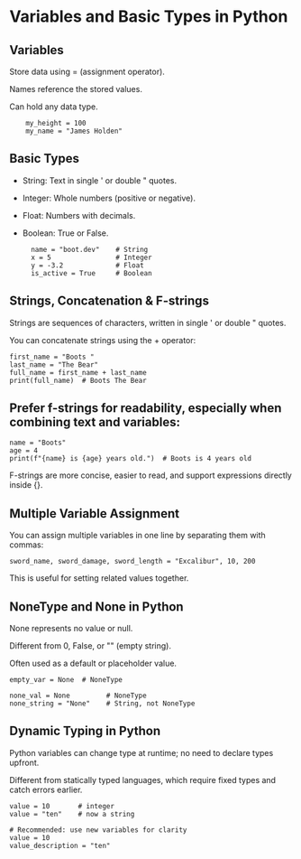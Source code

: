 # Variables and Basic Types in Python

## Variables
Store data using = (assignment operator).

Names reference the stored values.

Can hold any data type.


        my_height = 100
        my_name = "James Holden"

## Basic Types

- String: Text in single ' or double " quotes.
- Integer: Whole numbers (positive or negative).
- Float: Numbers with decimals.
- Boolean: True or False.

        name = "boot.dev"    # String
        x = 5                # Integer
        y = -3.2             # Float
        is_active = True     # Boolean
  
## Strings, Concatenation & F-strings

Strings are sequences of characters, written in single ' or double " quotes.

You can concatenate strings using the + operator:

    first_name = "Boots "
    last_name = "The Bear"
    full_name = first_name + last_name
    print(full_name)  # Boots The Bear
 
 ## Prefer f-strings for readability, especially when combining text and variables:

    name = "Boots"
    age = 4
    print(f"{name} is {age} years old.")  # Boots is 4 years old

F-strings are more concise, easier to read, and support expressions directly inside {}.

## Multiple Variable Assignment

You can assign multiple variables in one line by separating them with commas:

    sword_name, sword_damage, sword_length = "Excalibur", 10, 200

This is useful for setting related values together.

## NoneType and None in Python

None represents no value or null.

Different from 0, False, or "" (empty string).

Often used as a default or placeholder value.

    empty_var = None  # NoneType

    none_val = None         # NoneType
    none_string = "None"    # String, not NoneType

## Dynamic Typing in Python

Python variables can change type at runtime; no need to declare types upfront.

Different from statically typed languages, which require fixed types and catch errors earlier.

    value = 10       # integer
    value = "ten"    # now a string

    # Recommended: use new variables for clarity
    value = 10
    value_description = "ten"
